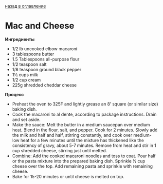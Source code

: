 [назад в оглавление](../README.md)
# Mac and Cheese

**Ингредиенты**
* 1/2 lb uncooked elbow macaroni
* 3 tablespoons butter
* 1.5 Tablespoons all-purpose flour
* 1/2 teaspoon salt
* 1/8 teaspoon ground black pepper
* 1½ cups milk
* 1/2 cup cream
* 225g shredded cheddar cheese

**Процесс**
* Preheat the oven to 325F and lightly grease an 8' square (or similar size) baking dish.
* Cook the macaroni to al dente, according to package instructions. Drain and set aside.
* Make the sauce: Melt the butter in a medium saucepan over medium heat. Blend in the flour, salt, and pepper. Cook for 2 minutes. Slowly add the milk and half and half, stirring constantly, and cook over medium-low heat for a few minutes until the mixture has thickened like the consistency of gravy, about 5-7 minutes. Remove from heat and stir in 1 cup shredded cheese, stirring just until melted.
* Combine: Add the cooked macaroni noodles and toss to coat. Pour half or the pasta mixture into the prepared baking dish. Sprinkle ½ cup cheese over the top. Add remaining pasta and sprinkle with remaining cheese.
* Bake for 15-20 minutes or until cheese is melted on top.
